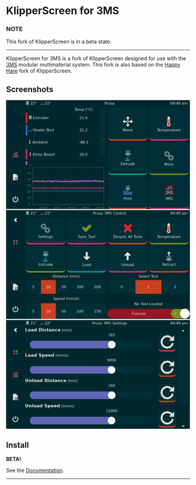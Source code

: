 # KlipperScreen for 3MS

### NOTE

This fork of KlipperScreen is in a beta state.

---

KlipperScreen for 3MS is a fork of KlipperScreen designed for use with the [3MS](https://github.com/3DCoded/3MS) modular multimaterial system. This fork is also based on the [Happy Hare](https://github.com/moggieuk/KlipperScreen-Happy-Hare-Edition) fork of KlipperScreen.

## Screenshots

![](images/home.png)
![](images/main.png)
![](images/settings.png)

## Install

**BETA!**

See the [Documentation](https://3dcoded.github.io/3MS/setup/KlipperScreen).

---
